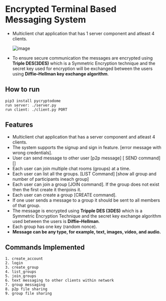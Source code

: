 # Encrypted Terminal Based Messaging System

- Multiclient chat application that has 1 server component and atleast 4 clients.
  
     ![image](https://user-images.githubusercontent.com/48115585/139683315-34b8fa01-5857-4831-995a-1f3ac20e525a.png)

- To ensure secure communication the messages are encrypted using **Triple DES(3DES)** which is a Symmetric Encryption technique and the secret key used for encryption will be exchanged between the users using **Diffie–Hellman key exchange algorithm**.

## How to run

    pip3 install pycryptodome
    run server: ./server.py
    run client: ./client.py PORT


## Features
- Multiclient chat application that has a server component and atleast 4 clients.
- The system supports the signup and sign in feature. [error message with wrong credentials].
- User can send message to other user [p2p message] [ SEND command] [<SEND><USERNAME><MESSAGE>]
- Each user can join multiple chat rooms (groups) at a time.
- Each user can list all the groups.  [LIST Command] [show all group and number of participants ineach group]
- Each user can join a group [JOIN command]. If the group does not exist then the first create it thenjoins it.
- Each user can create a group [CREATE command].
- If one user sends a message to a group it should be sent to all members of that group.
- The message is encrypted using **Tripple DES (3DES)** which is a Symmetric Encryption Technique and the secret key exchange algorithm used between the users is **Diffie–Hellman**.
- Each group has one key (random nonce).
- **Message can be any type, for example, text, images, video, and audio.**

## Commands Implemented
    1. create_account
    2. login
    3. create_group
    4. list_groups
    5. join_groups
    6. text messaging to other clients within network
    7. group messaging
    8. p2p file sharing
    9. group file sharing
